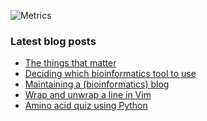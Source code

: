 ![Metrics](https://metrics.lecoq.io/davetang?template=terminal&languages=1&achievements=1&base=header%2C%20activity%2C%20community%2C%20repositories%2C%20metadata&base.indepth=false&base.hireable=false&base.skip=false&languages=false&languages.ignored=html%2Ccss%2Cjupyter%20notebook%2Cjavascript&languages.limit=8&languages.threshold=0%25&languages.other=false&languages.colors=github&languages.sections=most-used&languages.indepth=false&languages.analysis.timeout=15&languages.analysis.timeout.repositories=7.5&languages.categories=markup%2C%20programming&languages.recent.categories=markup%2C%20programming&languages.recent.load=300&languages.recent.days=14&achievements=false&achievements.threshold=C&achievements.secrets=true&achievements.display=detailed&achievements.limit=0&config.timezone=Asia%2FTokyo)

### Latest blog posts

<!-- BLOG-POST-LIST:START -->
- [The things that matter](https://davetang.org/muse/2023/07/14/the-things-that-matter/)
- [Deciding which bioinformatics tool to use](https://davetang.org/muse/2023/07/12/deciding-which-bioinformatics-tool-to-use/)
- [Maintaining a &lpar;bioinformatics&rpar; blog](https://davetang.org/muse/2023/07/05/maintaining-a-bioinformatics-blog/)
- [Wrap and unwrap a line in Vim](https://davetang.org/muse/2023/07/02/wrap-and-unwrap-a-line-in-vim/)
- [Amino acid quiz using Python](https://davetang.org/muse/2023/06/27/amino-acid-quiz-using-python/)
<!-- BLOG-POST-LIST:END -->
